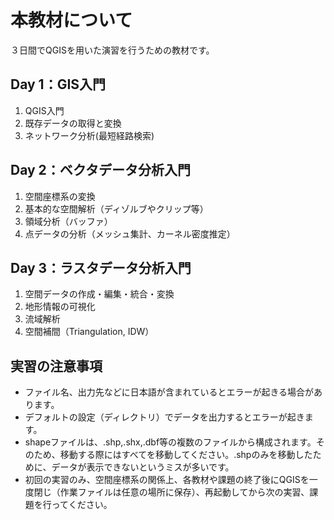 # 本教材について

３日間でQGISを用いた演習を行うための教材です。

## Day 1：GIS入門
1. QGIS入門
2. 既存データの取得と変換
3. ネットワーク分析(最短経路検索)

## Day 2：ベクタデータ分析入門  
1. 空間座標系の変換
2. 基本的な空間解析（ディゾルブやクリップ等）
3. 領域分析（バッファ）
4. 点データの分析（メッシュ集計、カーネル密度推定）

## Day 3：ラスタデータ分析入門
1. 空間データの作成・編集・統合・変換
2. 地形情報の可視化
3. 流域解析
4. 空間補間（Triangulation, IDW）

## 実習の注意事項
- ファイル名、出力先などに日本語が含まれているとエラーが起きる場合があります。
- デフォルトの設定（ディレクトリ）でデータを出力するとエラーが起きます。
- shapeファイルは、.shp,.shx,.dbf等の複数のファイルから構成されます。そのため、移動する際にはすべてを移動してください。.shpのみを移動したために、データが表示できないというミスが多いです。
- 初回の実習のみ、空間座標系の関係上、各教材や課題の終了後にQGISを一度閉じ（作業ファイルは任意の場所に保存）、再起動してから次の実習、課題を行ってください。